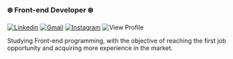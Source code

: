### ❄️ Front-end Developer ❄️ 

[![Linkedin](https://img.shields.io/badge/LinkedIn-0077B5?style=for-the-badge&logo=linkedin&logoColor=white)](https://linkedin.com/in/gabrielkolomar)
[![Gmail](https://img.shields.io/badge/Gmail-D14836?style=for-the-badge&logo=gmail&logoColor=white)](https://https://mail.google.com/mail/gkpequenino@gmail.com)
[![Instagram](https://img.shields.io/badge/Instagram-E4405F?style=for-the-badge&logo=instagram&logoColor=white)](https://instagram.com/gabrielkolomar)
![View Profile](https://img.shields.io/badge/Profile%20Visitors-172B4D?style=for-the-badge&logo=Opsgenie&logoColor=white)

Studying Front-end programming, with the objective of reaching the first job opportunity and acquiring more experience in the market.
